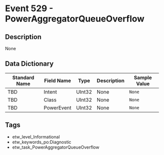 # Event 529 - PowerAggregatorQueueOverflow

## Description
None

## Data Dictionary
|Standard Name|Field Name|Type|Description|Sample Value|
|---|---|---|---|---|
|TBD|Intent|UInt32|None|`None`|
|TBD|Class|UInt32|None|`None`|
|TBD|PowerEvent|UInt32|None|`None`|

## Tags
* etw_level_Informational
* etw_keywords_po:Diagnostic
* etw_task_PowerAggregatorQueueOverflow